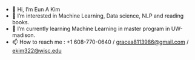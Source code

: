 - 👋 Hi, I’m Eun A Kim
- 👀 I’m interested in Machine Learning, Data science, NLP and reading books.
- 🌱 I’m currently learning Machine Learning in master program in UW-madison.
- 📫 How to reach me : +1 608-770-0640 / gracea8113986@gmail.com / ekim322@wisc.edu

<!---
Euna-Kim322/Euna-Kim322 is a ✨ special ✨ repository because its `README.md` (this file) appears on your GitHub profile.
You can click the Preview link to take a look at your changes.
--->
